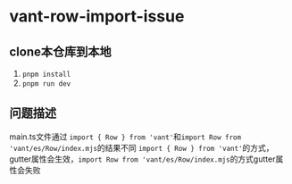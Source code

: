 # vant-row-import-issue

## clone本仓库到本地
1. `pnpm install`
2. `pnpm run dev`

## 问题描述

main.ts文件通过
`import { Row } from 'vant'`和`import Row from 'vant/es/Row/index.mjs`的结果不同
`import { Row } from 'vant'`的方式，gutter属性会生效，`import Row from 'vant/es/Row/index.mjs`的方式gutter属性会失败
